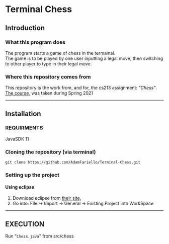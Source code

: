 # Terminal Chess

## Introduction
### What this program does
The program starts a game of chess in the termainal.   
The game is to be played by one user inputting a legal move, then switching to other player to type in their legal move.

### Where this repository comes from
This repository is the work from, and for, the cs213 assignment: *"Chess"*.   
[The course](https://www.cs.rutgers.edu/academics/undergraduate/course-synopses/course-details/01-198-213-software-methodology),
was taken during Spring 2021

---

## Installation

### REQUIRMENTS
JavaSDK 11

### Cloning the repository (via terminal)
`git clone https://github.com/AdamFariello/Terminal-Chess.git`

### Setting up the project

#### Using eclipse
1. Download eclipse from [their site](https://www.eclipse.org/downloads/packages/),
2. Go into: File -> Import -> General -> Existing Project into WorkSpace

---

## EXECUTION
Run "`Chess.java`" from src/chess

